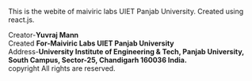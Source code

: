 This is the webite of maiviric labs UIET Panjab University.
Created using react.js.

Creator-<b>Yuvraj Mann</b><br/>
Created <b>For-Maiviric Labs UIET Panjab University</b> <br/>
Address-<b>University Institute of Engineering & Tech, Panjab University, South Campus, Sector-25, Chandigarh 160036 India.</b><br/>
copyright All rights are reserved.</br>
